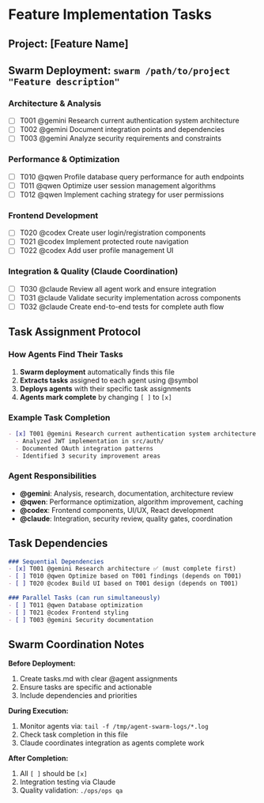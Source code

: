 # Feature Implementation Tasks

## Project: [Feature Name]
## Swarm Deployment: `swarm /path/to/project "Feature description"`

### Architecture & Analysis
- [ ] T001 @gemini Research current authentication system architecture
- [ ] T002 @gemini Document integration points and dependencies  
- [ ] T003 @gemini Analyze security requirements and constraints

### Performance & Optimization
- [ ] T010 @qwen Profile database query performance for auth endpoints
- [ ] T011 @qwen Optimize user session management algorithms
- [ ] T012 @qwen Implement caching strategy for user permissions

### Frontend Development
- [ ] T020 @codex Create user login/registration components
- [ ] T021 @codex Implement protected route navigation
- [ ] T022 @codex Add user profile management UI

### Integration & Quality (Claude Coordination)
- [ ] T030 @claude Review all agent work and ensure integration
- [ ] T031 @claude Validate security implementation across components
- [ ] T032 @claude Create end-to-end tests for complete auth flow

## Task Assignment Protocol

### How Agents Find Their Tasks
1. **Swarm deployment** automatically finds this file
2. **Extracts tasks** assigned to each agent using @symbol
3. **Deploys agents** with their specific task assignments
4. **Agents mark complete** by changing `[ ]` to `[x]`

### Example Task Completion
```markdown
- [x] T001 @gemini Research current authentication system architecture ✅
  - Analyzed JWT implementation in src/auth/
  - Documented OAuth integration patterns
  - Identified 3 security improvement areas
```

### Agent Responsibilities
- **@gemini**: Analysis, research, documentation, architecture review
- **@qwen**: Performance optimization, algorithm improvement, caching
- **@codex**: Frontend components, UI/UX, React development
- **@claude**: Integration, security review, quality gates, coordination

## Task Dependencies
```markdown
### Sequential Dependencies
- [x] T001 @gemini Research architecture ✅ (must complete first)
- [ ] T010 @qwen Optimize based on T001 findings (depends on T001)
- [ ] T020 @codex Build UI based on T001 design (depends on T001)

### Parallel Tasks (can run simultaneously)
- [ ] T011 @qwen Database optimization
- [ ] T021 @codex Frontend styling  
- [ ] T003 @gemini Security documentation
```

## Swarm Coordination Notes

**Before Deployment:**
1. Create tasks.md with clear @agent assignments
2. Ensure tasks are specific and actionable
3. Include dependencies and priorities

**During Execution:**
1. Monitor agents via: `tail -f /tmp/agent-swarm-logs/*.log`
2. Check task completion in this file
3. Claude coordinates integration as agents complete work

**After Completion:**
1. All `[ ]` should be `[x]` 
2. Integration testing via Claude
3. Quality validation: `./ops/ops qa`